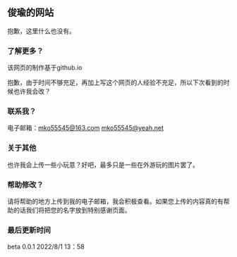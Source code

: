 ## 俊瑜的网站

抱歉，这里什么也没有。

### 了解更多？

该网页的制作基于github.io

抱歉，由于时间不够充足，再加上写这个网页的人经验不充足，所以下次看到的时候也许我会改？

### 联系我？

电子邮箱：mko55545@163.com mko55545@yeah.net 

### 关于其他

也许我会上传一些小玩意？好吧，最多只是一些在外游玩的图片罢了。

### 帮助修改？

请将帮助的地方上传到我的电子邮箱，我会积极查看。如果您上传的内容真的有帮助的话我们将把您的名字放到特别感谢页面。

### 最后更新时间

beta 0.0.1 2022/8/1 13：58
